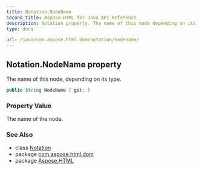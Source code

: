 ```yaml
---
title: Notation.NodeName
second_title: Aspose.HTML for Java API Reference
description: Notation property. The name of this node depending on its type
type: docs

url: /java/com.aspose.html.dom/notation/nodename/
---
```

## Notation.NodeName property

The name of this node, depending on its type.

```java
public String NodeName { get; }
```

### Property Value

The name of the node.

### See Also

* class [Notation](../)
* package [com.aspose.html.dom](../../../com.aspose.html.dom/)
* package [Aspose.HTML](../../../)
